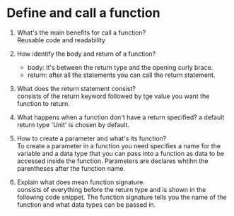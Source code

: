 # Define and call a function

1. What's the main benefits for call a function?    
    Reusable code and readability

2. How identify the body and return of a function?  
    - body: It's between the return type and the opening curly brace.
    - return: after all the statements you can call the return statement.

3. What does the return statement consist?  
    consists of the return keyword followed by tge value you want the function to return.

4. What happens when a function don't have a return specified?
    a default return type 'Unit' is chosen by default.

5. How to create a parameter and what's its function?   
    To create a parameter in a function you need specifies a name for the variable and a data type that you can pass into a function as data to be accessed inside the function.  Parameters are declares whtihn the parentheses after the function name.

6. Explain what does mean function signature.   
    consists of everything before the return type and is shown in the following code snippet. The function signature tells you the name of the function and what data types can be passed in.